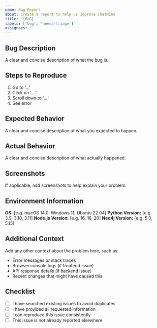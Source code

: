 ```yaml
---
name: Bug Report
about: Create a report to help us improve ChatMind
title: '[BUG] '
labels: ['bug', 'needs-triage']
assignees: ''
---
```


## Bug Description

A clear and concise description of what the bug is.

## Steps to Reproduce

1. Go to '...'
2. Click on '....'
3. Scroll down to '....'
4. See error

## Expected Behavior

A clear and concise description of what you expected to happen.

## Actual Behavior

A clear and concise description of what actually happened.

## Screenshots

If applicable, add screenshots to help explain your problem.

## Environment Information

**OS:** [e.g. macOS 14.0, Windows 11, Ubuntu 22.04]
**Python Version:** [e.g. 3.9, 3.10, 3.11]
**Node.js Version:** [e.g. 16, 18, 20]
**Neo4j Version:** [e.g. 5.0, 5.15]

## Additional Context

Add any other context about the problem here, such as:
- Error messages or stack traces
- Browser console logs (if frontend issue)
- API response details (if backend issue)
- Recent changes that might have caused this

## Checklist

- [ ] I have searched existing issues to avoid duplicates
- [ ] I have provided all requested information
- [ ] I can reproduce this issue consistently
- [ ] This issue is not already reported elsewhere 